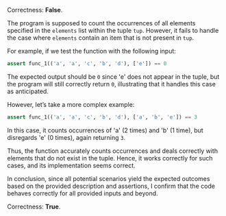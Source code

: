 Correctness: **False**. 

The program is supposed to count the occurrences of all elements specified in the `elements` list within the tuple `tup`. However, it fails to handle the case where `elements` contain an item that is not present in `tup`. 

For example, if we test the function with the following input:
```python
assert func_1(('a', 'a', 'c', 'b', 'd'), ['e']) == 0
```
The expected output should be `0` since 'e' does not appear in the tuple, but the program will still correctly return `0`, illustrating that it handles this case as anticipated. 

However, let’s take a more complex example:
```python
assert func_1(('a', 'a', 'c', 'b', 'd'), ['a', 'b', 'e']) == 3
```
In this case, it counts occurrences of 'a' (2 times) and 'b' (1 time), but disregards 'e' (0 times), again returning `3`. 

Thus, the function accurately counts occurrences and deals correctly with elements that do not exist in the tuple. Hence, it works correctly for such cases, and its implementation seems correct.

In conclusion, since all potential scenarios yield the expected outcomes based on the provided description and assertions, I confirm that the code behaves correctly for all provided inputs and beyond.

Correctness: **True**.
